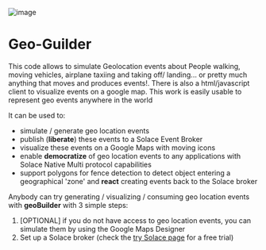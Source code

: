 ![image](https://github.com/user-attachments/assets/36af231d-2610-451f-8fe7-d8af6e7a2a12)
# Geo-Guilder
This code allows to simulate Geolocation events about People walking, moving vehicles, airplane taxiing and taking off/ landing... or pretty much anything that moves and produces events!. There is also a html/javascript client to visualize events on a google map. This work is easily usable to represent geo events anywhere in the world

It can be used to: 
* simulate / generate geo location events
* publish (**liberate**) these events to a Solace Event Broker
* visualize these events on a Google Maps with moving icons
* enable **democratize** of geo location events to any applications with Solace Native Multi protocol capabilities 
* support polygons for fence detection to detect object entering a geographical 'zone' and **react** creating events back to the Solace broker

Anybody can try generating / visualizing / consuming geo location events with **geoBuilder** with 3 simple steps:
1. [OPTIONAL] if you do not have access to geo location events, you can simulate them by using the Google Maps Designer
2. Set up a Solace broker (check the [try Solace page](https://solace.com/try-it-now/) for a free trial)
